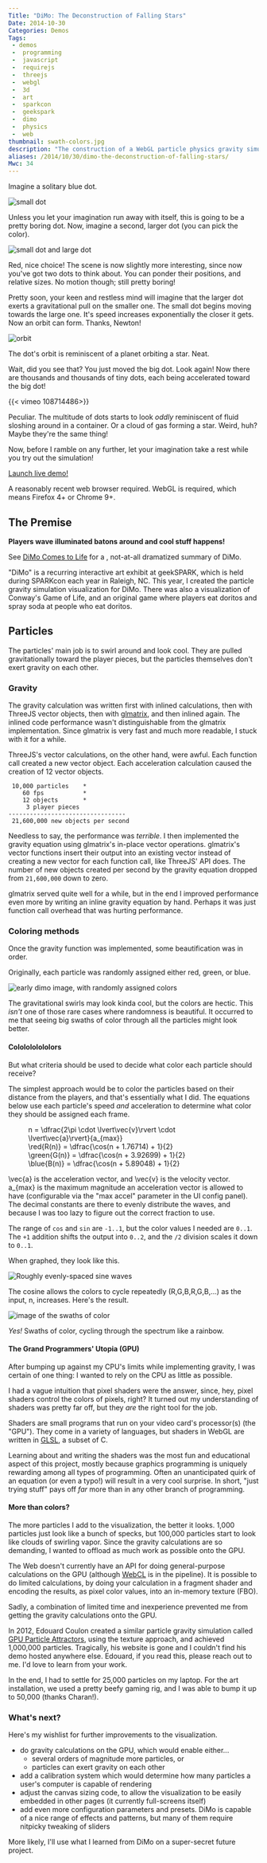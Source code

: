 ```yaml
---
Title: "DiMo: The Deconstruction of Falling Stars"
Date: 2014-10-30
Categories: Demos
Tags:
 - demos
 -  programming
 -  javascript
 -  requirejs
 -  threejs
 -  webgl
 -  3d
 -  art
 -  sparkcon
 -  geekspark
 -  dimo
 -  physics
 -  web
thumbnail: swath-colors.jpg
description: "The construction of a WebGL particle physics gravity simulation *slash* interactive art installation."
aliases: /2014/10/30/dimo-the-deconstruction-of-falling-stars/
Mwc: 34
---
```


Imagine a solitary blue dot.

![small dot][smalldot]

Unless you let your imagination run away with itself, this is going to be a
pretty boring dot. Now, imagine a second, larger dot (you can pick the color).

![small dot and large dot][smalldotlargedot]

Red, nice choice! The scene is now slightly more interesting, since now you've
got two dots to think about. You can ponder their positions, and relative
sizes. No motion though; still pretty boring!

Pretty soon, your keen and restless mind will imagine that the larger dot
exerts a gravitational pull on the smaller one. The small dot begins moving
towards the large one. It's speed increases exponentially the closer it gets.
Now an orbit can form. Thanks, Newton!

![orbit][orbit]

The dot's orbit is reminiscent of a planet orbiting a star. Neat.

Wait, did you see that? You just moved the big dot. Look again! Now there
are thousands and thousands of tiny dots, each being accelerated toward the big
dot!

{{< vimeo 108714486>}}

Peculiar. The multitude of dots starts to look _oddly_ reminiscent of fluid
sloshing around in a container. Or a cloud of gas forming a star. Weird, huh?
Maybe they're the same thing!

Now, before I ramble on any further, let your imagination take a rest while you
try out the simulation!

<p><a class="btn btn-default btn-lg" href="/static/projects/dimo/">Launch live demo!</a></p>

A reasonably recent web browser required. WebGL is required, which means
Firefox 4+ or Chrome 9+.

## The Premise

**Players wave illuminated batons around and cool stuff happens!**

See [DiMo Comes to Life][prevpost] for a , not-at-all dramatized
summary of DiMo.

"DiMo" is a recurring interactive art exhibit at geekSPARK, which is held
during SPARKcon each year in Raleigh, NC. This year, I created the particle
gravity simulation visualization for DiMo. There was also a visualization of
Conway's Game of Life, and an original game where players eat doritos and spray
soda at people who eat doritos.

## Particles

The particles' main job is to swirl around and look cool. They are pulled
gravitationally toward the player pieces, but the particles themselves don't
exert gravity on each other.

### Gravity

The gravity calculation was written first with inlined calculations, then with
ThreeJS vector objects, then with [glmatrix][glm], and then inlined again. The
inlined code performance wasn't distinguishable from the glmatrix
implementation. Since glmatrix is very fast and much more readable, I stuck
with it for a while.

ThreeJS's vector calculations, on the other hand, were awful. Each function
call created a new vector object. Each acceleration calculation caused the
creation of 12 vector objects.

     10,000 particles    *
        60 fps           *
        12 objects       *
         3 player pieces
    ---------------------------------
     21,600,000 new objects per second

Needless to say, the performance was _terrible_. I then implemented the gravity
equation using glmatrix's in-place vector operations. glmatrix's vector
functions insert their output into an existing vector instead of creating a new
vector for each function call, like ThreeJS' API does. The number of new
objects created per second by the gravity equation dropped from `21,600,000`
down to zero.

glmatrix served quite well for a while, but in the end I improved performance
even more by writing an inline gravity equation by hand. Perhaps it was just
function call overhead that was hurting performance.

### Coloring methods

Once the gravity function was implemented, some beautification was in order.

Originally, each particle was randomly assigned either red, green, or blue.

![early dimo image, with randomly assigned colors][random-colors]

The gravitational swirls may look kinda cool, but the colors are hectic. This
_isn't_ one of those rare cases where randomness is beautiful. It occurred to
me that seeing big swaths of color through all the particles might look
better.

#### Cololololololors

But what criteria should be used to decide what color each particle should
receive?

The simplest approach would be to color the particles based on their distance
from the players, and that's essentially what I did. The equations below use
each particle's speed _and_ acceleration to determine what color they should be
assigned each frame.

<figure>
    <div role="math">
        n = \dfrac{2\pi \cdot \lvert\vec{v}\rvert \cdot \lvert\vec{a}\rvert}{a_{max}}
    </div>
    <div role="math">
        \red{R(n)}   = \dfrac{\cos(n + 1.76714) + 1}{2}
    </div>
    <div role="math">
        \green{G(n)} = \dfrac{\cos(n + 3.92699) + 1}{2}
    </div>
    <div role="math">
        \blue{B(n)} = \dfrac{\cos(n + 5.89048) + 1}{2}
    </div>
</figure>

<span role="math">\vec{a}</span> is the acceleration vector, and <span
role="math">\vec{v}</span> is the velocity vector. <span
role="math">a\_{max}</span> is the maximum magnitude an acceleration vector is
allowed to have (configurable via the "max accel" parameter in the UI config
panel). The decimal constants are there to evenly distribute the waves, and
because I was too lazy to figure out the correct fraction to use.

The range of `cos` and `sin` are `-1..1`, but the color values I needed are
`0..1`. The `+1` addition shifts the output into `0..2`, and the `/2` division
scales it down to `0..1`.

When graphed, they look like this.

![Roughly evenly-spaced sine waves][sinewaves]

The cosine allows the colors to cycle repeatedly (R,G,B,R,G,B,...) as the
input, <span role="math">n</span>, increases. Here's the result.

![image of the swaths of color][swath-colors]

_Yes!_ Swaths of color, cycling through the spectrum like a rainbow.

#### The Grand Programmers' Utopia (GPU)

After bumping up against my CPU's limits while implementing gravity, I was
certain of one thing: I wanted to rely on the CPU as little as possible.

I had a vague intuition that pixel shaders were the answer, since, hey, pixel
shaders control the colors of pixels, right? It turned out my understanding of
shaders was pretty far off, but they _are_ the right tool for the job.

Shaders are small programs that run on your video card's processor(s) (the
"GPU"). They come in a variety of languages, but shaders in WebGL are written
in [GLSL][glsl], a subset of C.

Learning about and writing the shaders was the most fun and educational aspect
of this project, mostly because graphics programming is uniquely rewarding
among all types of programming. Often an unanticipated quirk of an equation
(or even a typo!) will result in a very cool surprise. In short, "just trying
stuff" pays off _far_ more than in any other branch of programming.

#### More than colors?

The more particles I add to the visualization, the better it looks. 1,000
particles just look like a bunch of specks, but 100,000 particles start to look
like clouds of swirling vapor. Since the gravity calculations are so
demanding, I wanted to offload as much work as possible onto the GPU.

The Web doesn't currently have an API for doing general-purpose calculations on
the GPU (although [WebCL][webcl] is in the pipeline). It is possible to do
limited calculations, by doing your calculation in a fragment shader and
encoding the results, as pixel color values, into an in-memory texture (FBO).

Sadly, a combination of limited time and inexperience prevented me from getting
the gravity calculations onto the GPU.

In 2012, Edouard Coulon created a similar particle gravity simulation called
[GPU Particle Attractors][gpgpu-attractors], using the texture approach, and
achieved 1,000,000 particles. Tragically, his website is gone and I couldn't
find his demo hosted anywhere else. Edouard, if you read this, please reach
out to me. I'd love to learn from your work.

In the end, I had to settle for 25,000 particles on my laptop. For the art
installation, we used a pretty beefy gaming rig, and I was able to bump it up
to 50,000 (thanks Charan!).

### What's next?

Here's my wishlist for further improvements to the visualization.

- do gravity calculations on the GPU, which would enable either...
  - several orders of magnitude more particles, or
  - particles can exert gravity on each other
- add a calibration system which would determine how many particles a user's
  computer is capable of rendering
- adjust the canvas sizing code, to allow the visualization to be easily
  embedded in other pages (it currently full-screens itself)
- add even more configuration parameters and presets. DiMo is capable of a
  nice range of effects and patterns, but many of them require nitpicky
  tweaking of sliders

More likely, I'll use what I learned from DiMo on a super-secret future
project.

<link rel="stylesheet" type="text/css" href="https://cdnjs.cloudflare.com/ajax/libs/KaTeX/0.9.0/katex.min.css">
<script src="https://cdnjs.cloudflare.com/ajax/libs/KaTeX/0.9.0/katex.min.js"></script>
<script>
    function set_vimeo_iframe_height() {
        var ifr = document.getElementById('dimo-demo');
        ifr.height = ifr.offsetWidth / (1280/720);
    }
    document.addEventListener('DOMContentLoaded', set_vimeo_iframe_height);
    window.addEventListener('resize', set_vimeo_iframe_height);
    function render_math(el) {
        katex.render(el.textContent, el);
    }
    document.querySelectorAll('[role=math]').forEach(render_math);
</script>

[prevpost]: /2014/08/25/particles-and-p-dimo-comes-to-life/
[sinewaves]: sine_waves.png
[sparkcon]: http://www.sparkcon.com/
[geeksparkrh]: https://github.com/geekspark-rh/
[renderer]: https://github.com/geekspark-rh/dimo-renderer
[justis]: https://twitter.com/justis
[iphands]: https://twitter.com/ianpagehands
[gpucalc]: http://vimeo.com/97329154
[ws]: https://en.wikipedia.org/wiki/WebSocket
[opencv]: http://opencv.org/
[random-colors]: random-colors.png
[swath-colors]: swath-colors.png
[glm]: http://glmatrix.net/
[smalldot]: smalldot.png
[smalldotlargedot]: smalldot-largedot.png
[orbit]: orbit.gif "When I recorded this gif, it lined up *completely* by chance.  So lucky.  It would have been a PITA to try to line up the dot so the orbit looped smoothly!  There is a slight jump, but it's subtle."
[caniusewebgl]: https://en.wikipedia.org/wiki/WebGL#Desktop_browsers
[input]: https://github.com/geekspark-rh/dimo-input
[glsl]: https://en.wikipedia.org/wiki/OpenGL_Shading_Language
[gpgpu-attractors]: http://www.chromeexperiments.com/detail/gpu-particle-attractors/?f=
[gpgpu]: https://en.wikipedia.org/wiki/General-purpose_computing_on_graphics_processing_units
[webcl]: https://en.wikipedia.org/wiki/WebCL
